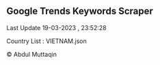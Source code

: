 

## Google Trends Keywords Scraper 
 
Last Update 19-03-2023 , 23:52:28

Country List :
VIETNAM.json



© Abdul Muttaqin 
